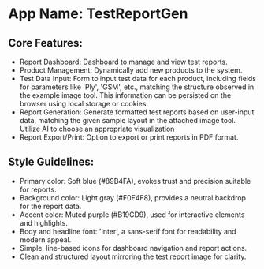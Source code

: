 # **App Name**: TestReportGen

## Core Features:

- Report Dashboard: Dashboard to manage and view test reports.
- Product Management: Dynamically add new products to the system.
- Test Data Input: Form to input test data for each product, including fields for parameters like 'Ply', 'GSM', etc., matching the structure observed in the example image tool. This information can be persisted on the browser using local storage or cookies.
- Report Generation: Generate formatted test reports based on user-input data, matching the given sample layout in the attached image tool. Utilize AI to choose an appropriate visualization
- Report Export/Print: Option to export or print reports in PDF format.

## Style Guidelines:

- Primary color: Soft blue (#89B4FA), evokes trust and precision suitable for reports.
- Background color: Light gray (#F0F4F8), provides a neutral backdrop for the report data.
- Accent color: Muted purple (#B19CD9), used for interactive elements and highlights.
- Body and headline font: 'Inter', a sans-serif font for readability and modern appeal.
- Simple, line-based icons for dashboard navigation and report actions.
- Clean and structured layout mirroring the test report image for clarity.